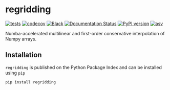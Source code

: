 # regridding

[![tests](https://github.com/sun-data/regridding/actions/workflows/tests.yml/badge.svg)](https://github.com/sun-data/regridding/actions/workflows/tests.yml)
[![codecov](https://codecov.io/gh/sun-data/regridding/graph/badge.svg?token=8W5I2EBDDX)](https://codecov.io/gh/sun-data/regridding)
[![Black](https://github.com/sun-data/regridding/actions/workflows/black.yml/badge.svg)](https://github.com/sun-data/regridding/actions/workflows/black.yml)
[![Documentation Status](https://readthedocs.org/projects/regridding/badge/?version=latest)](https://regridding.readthedocs.io/en/latest/?badge=latest)
[![PyPI version](https://badge.fury.io/py/regridding.svg)](https://badge.fury.io/py/regridding)
[![asv](http://img.shields.io/badge/benchmarked%20by-asv-blue.svg?style=flat)](https://sun-data.github.io/regridding/)


Numba-accelerated multilinear and first-order conservative interpolation of Numpy arrays.

## Installation

`regridding` is published on the Python Package Index and can be installed using `pip`
```
pip install regridding
```

